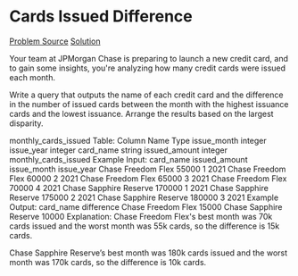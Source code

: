 # Cards Issued Difference

[Problem Source](https://datalemur.com/questions/cards-issued-difference)
[Solution](solutions/030_cards_issued_difference.sql)

Your team at JPMorgan Chase is preparing to launch a new credit card, and to gain some insights, you're analyzing how many credit cards were issued each month.

Write a query that outputs the name of each credit card and the difference in the number of issued cards between the month with the highest issuance cards and the lowest issuance. Arrange the results based on the largest disparity.

monthly_cards_issued Table:
Column Name Type
issue_month integer
issue_year integer
card_name string
issued_amount integer
monthly_cards_issued Example Input:
card_name issued_amount issue_month issue_year
Chase Freedom Flex 55000 1 2021
Chase Freedom Flex 60000 2 2021
Chase Freedom Flex 65000 3 2021
Chase Freedom Flex 70000 4 2021
Chase Sapphire Reserve 170000 1 2021
Chase Sapphire Reserve 175000 2 2021
Chase Sapphire Reserve 180000 3 2021
Example Output:
card_name difference
Chase Freedom Flex 15000
Chase Sapphire Reserve 10000
Explanation:
Chase Freedom Flex's best month was 70k cards issued and the worst month was 55k cards, so the difference is 15k cards.

Chase Sapphire Reserve’s best month was 180k cards issued and the worst month was 170k cards, so the difference is 10k cards.
